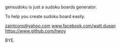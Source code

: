 gensudoku is just a sudoku boards generator.

To help you create sudoku board easily.

zaintcorp@yahoo.com
www.facebook.com/watt.duean
https://www.github.com/hwoy

BYE.
